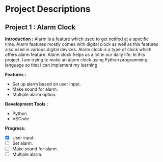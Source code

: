 # Project Descriptions
## Project 1 : Alarm Clock


**Introduction :** Alarm is a feature which used to get notifed at a specific time. Alarm features mostly comes with digital clock as well as this features also used in various digital devices. Alarm clock is a type of clock which offers alarm feature. Alarm clock helps us a lot in our daily life. In this project, I am trying to make an alarm clock using Python programming language so that I can implement my learning.

**Features :**
- Set up alarm based on user input.
- Make sound for alarm.
- Multiple alarm option.

**Development Tools :**
+ Python 
+ VSCode

**Progress:**
- [x] User input.
- [ ] Set alarm.
- [ ] Make sound for alarm.
- [ ] Multiple alarm.